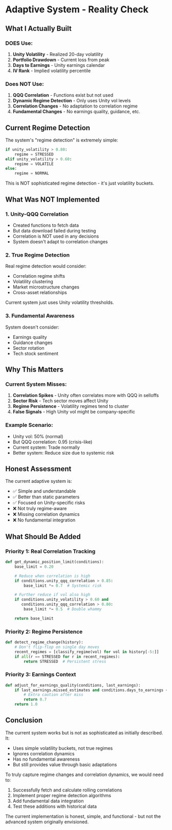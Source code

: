# Adaptive System - Reality Check

## What I Actually Built

### DOES Use:
1. **Unity Volatility** - Realized 20-day volatility
2. **Portfolio Drawdown** - Current loss from peak
3. **Days to Earnings** - Unity earnings calendar
4. **IV Rank** - Implied volatility percentile

### Does NOT Use:
1. **QQQ Correlation** - Functions exist but not used
2. **Dynamic Regime Detection** - Only uses Unity vol levels
3. **Correlation Changes** - No adaptation to correlation regime
4. **Fundamental Changes** - No earnings quality, guidance, etc.

## Current Regime Detection

The system's "regime detection" is extremely simple:
```python
if unity_volatility > 0.80:
    regime = STRESSED
elif unity_volatility > 0.60:
    regime = VOLATILE
else:
    regime = NORMAL
```

This is NOT sophisticated regime detection - it's just volatility buckets.

## What Was NOT Implemented

### 1. Unity-QQQ Correlation
- Created functions to fetch data
- But data download failed during testing
- Correlation is NOT used in any decisions
- System doesn't adapt to correlation changes

### 2. True Regime Detection
Real regime detection would consider:
- Correlation regime shifts
- Volatility clustering
- Market microstructure changes
- Cross-asset relationships

Current system just uses Unity volatility thresholds.

### 3. Fundamental Awareness
System doesn't consider:
- Earnings quality
- Guidance changes
- Sector rotation
- Tech stock sentiment

## Why This Matters

### Current System Misses:
1. **Correlation Spikes** - Unity often correlates more with QQQ in selloffs
2. **Sector Risk** - Tech sector moves affect Unity
3. **Regime Persistence** - Volatility regimes tend to cluster
4. **False Signals** - High Unity vol might be company-specific

### Example Scenario:
- Unity vol: 50% (normal)
- But QQQ correlation: 0.95 (crisis-like)
- Current system: Trade normally
- Better system: Reduce size due to systemic risk

## Honest Assessment

The current adaptive system is:
- ✅ Simple and understandable
- ✅ Better than static parameters
- ✅ Focused on Unity-specific risks
- ❌ Not truly regime-aware
- ❌ Missing correlation dynamics
- ❌ No fundamental integration

## What Should Be Added

### Priority 1: Real Correlation Tracking
```python
def get_dynamic_position_limit(conditions):
    base_limit = 0.20

    # Reduce when correlation is high
    if conditions.unity_qqq_correlation > 0.85:
        base_limit *= 0.7  # Systemic risk

    # Further reduce if vol also high
    if conditions.unity_volatility > 0.60 and
       conditions.unity_qqq_correlation > 0.80:
        base_limit *= 0.5  # Double whammy

    return base_limit
```

### Priority 2: Regime Persistence
```python
def detect_regime_change(history):
    # Don't flip-flop on single day moves
    recent_regimes = [classify_regime(vol) for vol in history[-5:]]
    if all(r == STRESSED for r in recent_regimes):
        return STRESSED  # Persistent stress
```

### Priority 3: Earnings Context
```python
def adjust_for_earnings_quality(conditions, last_earnings):
    if last_earnings.missed_estimates and conditions.days_to_earnings < 30:
        # Extra caution after miss
        return 0.7
    return 1.0
```

## Conclusion

The current system works but is not as sophisticated as initially described. It:
- Uses simple volatility buckets, not true regimes
- Ignores correlation dynamics
- Has no fundamental awareness
- But still provides value through basic adaptations

To truly capture regime changes and correlation dynamics, we would need to:
1. Successfully fetch and calculate rolling correlations
2. Implement proper regime detection algorithms
3. Add fundamental data integration
4. Test these additions with historical data

The current implementation is honest, simple, and functional - but not the advanced system originally envisioned.
